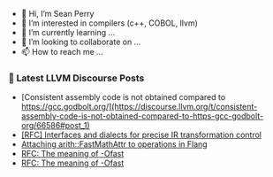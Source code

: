 - 👋 Hi, I’m Sean Perry
- 👀 I’m interested in compilers (c++, COBOL, llvm)
- 🌱 I’m currently learning ...
- 💞️ I’m looking to collaborate on ...
- 📫 How to reach me ...

<!---
s66perry/s66perry is a ✨ special ✨ repository because its `README.md` (this file) appears on your GitHub profile.
You can click the Preview link to take a look at your changes.
--->
### 📕 Latest LLVM Discourse Posts

<!-- DISCOURSE-LLVM:START -->
- [Consistent assembly code is not obtained compared to https://gcc.godbolt.org/](https://discourse.llvm.org/t/consistent-assembly-code-is-not-obtained-compared-to-https-gcc-godbolt-org/66586#post_1)
- [[RFC] Interfaces and dialects for precise IR transformation control](https://discourse.llvm.org/t/rfc-interfaces-and-dialects-for-precise-ir-transformation-control/60927?page=2#post_34)
- [Attaching arith::FastMathAttr to operations in Flang](https://discourse.llvm.org/t/attaching-arith-fastmathattr-to-operations-in-flang/66366#post_6)
- [RFC: The meaning of -Ofast](https://discourse.llvm.org/t/rfc-the-meaning-of-ofast/66554#post_11)
- [RFC: The meaning of -Ofast](https://discourse.llvm.org/t/rfc-the-meaning-of-ofast/66554#post_10)
<!-- DISCOURSE-LLVM:END -->
